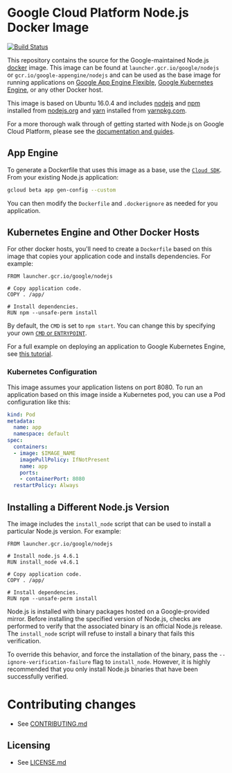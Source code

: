 # Google Cloud Platform Node.js Docker Image

[![Build Status](https://travis-ci.org/GoogleCloudPlatform/nodejs-docker.svg?branch=master)](https://travis-ci.org/GoogleCloudPlatform/nodejs-docker)

This repository contains the source for the Google-maintained Node.js [docker](https://docker.com) image.
This image can be found at `launcher.gcr.io/google/nodejs` or `gcr.io/google-appengine/nodejs` and can be used as the base image
for running applications on [Google App Engine Flexible](https://cloud.google.com/appengine),
[Google Kubernetes Engine](https://cloud.google.com/kubernetes-engine), or any other Docker host.

This image is based on Ubuntu 16.0.4 and includes [nodejs](https://nodejs.org) and [npm](https://npmjs.org) installed from [nodejs.org](http://nodejs.org/download/) and [yarn](https://yarnpkg.com) installed from [yarnpkg.com](https://yarnpkg.com).

For a more thorough walk through of getting started with Node.js on Google Cloud Platform, please see the [documentation and guides](https://cloud.google.com/nodejs).

## App Engine

To generate a Dockerfile that uses this image as a base, use the [`Cloud SDK`](https://cloud.google.com/sdk/gcloud/reference/beta/app/gen-config). From your existing Node.js application:
```bash
gcloud beta app gen-config --custom
```
You can then modify the `Dockerfile` and `.dockerignore` as needed for you application.

## Kubernetes Engine and Other Docker Hosts

For other docker hosts, you'll need to create a `Dockerfile` based on this image that copies your application code and installs dependencies. For example:

```docker
FROM launcher.gcr.io/google/nodejs

# Copy application code.
COPY . /app/

# Install dependencies.
RUN npm --unsafe-perm install
```

By default, the `CMD` is set to `npm start`. You can change this by specifying your own [`CMD` or `ENTRYPOINT`](http://docs.docker.com/engine/reference/builder/#cmd).

For a full example on deploying an application to Google Kubernetes Engine, see [this tutorial](https://cloud.google.com/nodejs/tutorials/bookshelf-on-container-engine).

### Kubernetes Configuration

This image assumes your application listens on port 8080.
To run an application based on this image inside a Kubernetes pod, you can use a Pod configuration like this:

```yaml
kind: Pod
metadata:
  name: app
  namespace: default
spec:
  containers:
  - image: $IMAGE_NAME
    imagePullPolicy: IfNotPresent
    name: app
    ports:
    - containerPort: 8080
  restartPolicy: Always
  ```

## Installing a Different Node.js Version

The image includes the `install_node` script that can be used to install a particular Node.js version. For example:

```docker
FROM launcher.gcr.io/google/nodejs

# Install node.js 4.6.1
RUN install_node v4.6.1

# Copy application code.
COPY . /app/

# Install dependencies.
RUN npm --unsafe-perm install
```

Node.js is installed with binary packages hosted on a Google-provided mirror.  Before installing the specified version of Node.js, checks are performed to verify that the associated binary is an official Node.js release.  The `install_node` script will refuse to install a binary that fails this verification.

To override this behavior, and force the installation of the binary, pass the `--ignore-verification-failure` flag to `install_node`.  However, it is highly recommended that you only install Node.js binaries that have been successfully verified.

# Contributing changes

* See [CONTRIBUTING.md](CONTRIBUTING.md)

## Licensing

* See [LICENSE.md](LICENSE)
